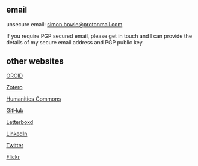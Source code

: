 ## email

unsecure email: [simon.bowie@protonmail.com](mailto:simon.bowie@protonmail.com)

If you require PGP secured email, please get in touch and I can provide the details of my secure email address and PGP public key.

## other websites

[ORCID](https://orcid.org/0000-0002-2437-589X)

[Zotero](https://www.zotero.org/simonxix)

[Humanities Commons](https://hcommons.org/members/simonxix/)

[GitHub](https://github.com/SimonXIX)

[Letterboxd](https://letterboxd.com/SimonXIX/)

[LinkedIn](https://www.linkedin.com/in/simonbowie/)

[Twitter](https://twitter.com/SimonXIX)

[Flickr](https://www.flickr.com/photos/simonxix/)
